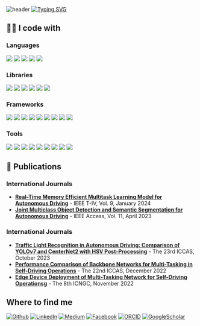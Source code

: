 ![header](https://capsule-render.vercel.app/api?type=slice&height=200&color=2C7865&text=Hello,%20I%20am%20Shokhrukh%20M.&section=header&reversal=false&textBg=false&fontColor=2C7865&fontAlign=50&fontSize=60&animation=twinkling&strokeWidth=1&stroke=FFFFFF&descAlign=31&desc=Machine%20Learning%20Engineer%20|%20Data%20Scientist&descAlignY=67)
[![Typing SVG](https://readme-typing-svg.demolab.com?font=Fira+Code&size=25&pause=1000&color=2C7865&center=true&random=false&width=870&height=100&lines=Python+%7C+C%2B%2B+%7C+JavaScript+%7C+C%23;Machine+Learning+%7C+Deep+Learning+%7C+Data+Science)](https://git.io/typing-svg)

## 👨‍💻 I code with
### Languages
<p>
  <img src="https://img.shields.io/badge/Python-3776AB?style=for-the-badge&logo=Python&logoColor=white"/>
  <img src="https://img.shields.io/badge/-C++-000000?style=for-the-badge&logo=c%2B%2B&logoColor=white" />
  <img src="https://img.shields.io/badge/Javascript-FCC624?style=for-the-badge&logo=javascript&logoColor=white" />
  <img src="https://img.shields.io/badge/-C%23-1C1678?style=for-the-badge&logo=C%23&logoColor=white" />
  <img src="https://img.shields.io/badge/Dart-1679AB?style=for-the-badge&logo=dart&logoColor=white"/>
</p>

### Libraries
<p>
  <img src="https://img.shields.io/badge/Numpy-777BB4?style=for-the-badge&logo=numpy&logoColor=white"/>
  <img src="https://img.shields.io/badge/OpenCV-27338e?style=for-the-badge&logo=OpenCV&logoColor=white"/>
  <img src="https://img.shields.io/badge/Qt-41CD52?style=for-the-badge&logo=qt&logoColor=white"/>
  <img src="https://img.shields.io/badge/Pandas-2C2D72?style=for-the-badge&logo=pandas&logoColor=white"/>
  <img src="https://img.shields.io/badge/Json-5E5C5C?style=for-the-badge&logo=json&logoColor=white"/>
  <img src="https://img.shields.io/badge/Plotly-239120?style=for-the-badge&logo=plotly&logoColor=white"/>
</p>

### Frameworks
<p>
  <img src="https://img.shields.io/badge/PyTorch-EE4C2C?style=for-the-badge&logo=pytorch&logoColor=white"/>
  <img src="https://img.shields.io/badge/TensorFlow-FF6F00?style=for-the-badge&logo=tensorflow&logoColor=white"/>
  <img src="https://img.shields.io/badge/Keras-FF0000?style=for-the-badge&logo=keras&logoColor=white"/>
  <img src="https://img.shields.io/badge/Lightning-792DE4?style=for-the-badge&logo=lightning&logoColor=white" />
  <img src="https://img.shields.io/badge/Streamlit-FF4B4B?style=for-the-badge&logo=Streamlit&logoColor=white"/>
  <img src="https://img.shields.io/badge/ChatGPT-74aa9c?style=for-the-badge&logo=openai&logoColor=white" />
  <img src="https://img.shields.io/badge/-NPM-CB3837?style=for-the-badge&logo=npm&logoColor=white" />
  <img src="https://img.shields.io/badge/-Nodejs-43853d?style=for-the-badge&logo=Node.js&logoColor=white" />
  <img src="https://img.shields.io/badge/Jupyter-F37626.svg?&style=for-the-badge&logo=Jupyter&logoColor=white" />

</p>

### Tools
<p>
  <img src="https://img.shields.io/badge/-Git-F05032?style=for-the-badge&logo=git&logoColor=white" />
  <img src="https://img.shields.io/badge/-Docker-46a2f1?style=for-the-badge&logo=docker&logoColor=white" />
  <img src="https://img.shields.io/badge/Conda-342B029.svg?&style=for-the-badge&logo=anaconda&logoColor=white" />
  <img src="https://img.shields.io/badge/-Google_Cloud_Platform-1a73e8?style=for-the-badge&logo=google-cloud&logoColor=white" />
  <img src="https://img.shields.io/badge/Weights_&_Biases-FFBE00?style=for-the-badge&logo=WeightsAndBiases&logoColor=white"/>
  <img src="https://img.shields.io/badge/MySQL-005C84?style=for-the-badge&logo=mysql&logoColor=white" />
  <img src="https://img.shields.io/badge/-Github_Actions-2088FF?style=for-the-badge&logo=github-actions&logoColor=white" />
  <img src="https://img.shields.io/badge/-HTML5-E34F26?style=for-the-badge&logo=html5&logoColor=white" />
  <img src="https://img.shields.io/badge/-MongoDB-13aa52?style=for-the-badge&logo=mongodb&logoColor=white" />
</p>

## 📝 Publications
### International Journals
- [**Real-Time Memory Efficient Multitask Learning Model for Autonomous Driving**](https://ieeexplore.ieee.org/abstract/document/10109860) - IEEE T-IV, Vol. 9, January 2024
- [**Joint Multiclass Object Detection and Semantic Segmentation for Autonomous Driving**](https://ieeexplore.ieee.org/abstract/document/10098794) - IEEE Access, Vol. 11, April 2023

### International Journals
- [**Traffic Light Recognition in Autonomous Driving: Comparison of YOLOv7 and CenterNet2 with HSV Post-Processing**](https://ieeexplore.ieee.org/abstract/document/10317045) - The 23rd ICCAS, October 2023
- [**Performance Comparison of Backbone Networks for Multi-Tasking in Self-Driving Operations**](https://ieeexplore.ieee.org/abstract/document/10003816) - The 22nd ICCAS, December 2022
- [**Edge Device Deployment of Multi-Tasking Network for Self-Driving Operationsg**](https://www.earticle.net/Article/A419744) - The 8th ICNGC, November 2022

## Where to find me
<p>
  <a href="https://github.com/shoxa-mir" target="_blank"><img alt="Github" src="https://img.shields.io/badge/GitHub-%2312100E.svg?&style=for-the-badge&logo=Github&logoColor=white" /></a> 
  <a href="https://www.linkedin.com/in/shokhrukh-miraliev" target="_blank"><img alt="LinkedIn" src="https://img.shields.io/badge/linkedin-%230077B5.svg?&style=for-the-badge&logo=linkedin&logoColor=white" /></a> 
  <a href="https://medium.com/@shoxamiraliev" target="_blank"><img alt="Medium" src="https://img.shields.io/badge/medium-%2312100E.svg?&style=for-the-badge&logo=medium&logoColor=white" /></a>
  <a href="https://facebook.com/shoxa.miraliev" target="_blank"><img alt="Facebook" src="https://img.shields.io/badge/Facebook-1877F2?style=for-the-badge&logo=facebook&logoColor=white" /></a>
  <a href="https://orcid.org/0009-0003-2995-561X" target="_blank"><img alt="ORCID" src="https://img.shields.io/badge/orcid-A6CE39?style=for-the-badge&logo=orcid&logoColor=white" /></a>
  <a href="https://scholar.google.com/citations?user=Ta19ulQAAAAJ" target="_blank"><img alt="GoogleScholar" src="https://img.shields.io/badge/Google_Scholar-4285F4?style=for-the-badge&logo=google-scholar&logoColor=white" /></a>
</p>

<!--
**shoxa-mir/shoxa-mir** is a ✨ _special_ ✨ repository because its `README.md` (this file) appears on your GitHub profile.

Here are some ideas to get you started:

- 🔭 I’m currently working on ...
- 🌱 I’m currently learning ...
- 👯 I’m looking to collaborate on ...
- 🤔 I’m looking for help with ...
- 💬 Ask me about ...
- 📫 How to reach me: ...
- 😄 Pronouns: ...
- ⚡ Fun fact: ...
-->
